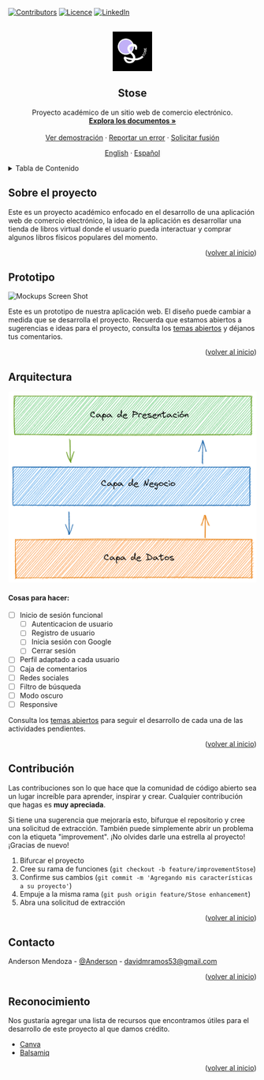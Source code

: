 <div id="top"></div>

<!-- PROJECT SHIELDS -->
[![Contributors][contributors-shield]][contributors-url]
[![Licence](https://img.shields.io/github/license/Ileriayo/markdown-badges?style=for-the-badge)](./LICENSE)
[![LinkedIn][linkedin-shield]][linkedin-url]



<!-- PROJECT LOGO -->
<br />
<div align="center">
  <a href="https://github.com/AnderMendoza/Stose">
    <img src="./assets/images_readme/logo/logoDark.png" alt="Logo" width="80" height="80">
  </a>

  <h2 align="center">Stose</h2>

  <p align="center">
    Proyecto académico de un sitio web de comercio electrónico.
    <br />
    <a href="https://github.com/AnderMendoza/Stose"><strong>Explora los documentos »</strong></a>
    <br />
    <br />
    <a href="https://github.com/AnderMendoza/Stose">Ver demostración</a>
    ·
    <a href="https://github.com/AnderMendoza/Stose/issues/new?assignees=&labels=feature&template=bug_report_es.md&title=">Reportar un error</a>
    ·
    <a href="https://github.com/AnderMendoza/Stose/issues/new?assignees=&labels=feature&template=feature_request_es.md&title=">Solicitar fusión</a>
  </p>
  <p align="center">
    <a href="/README.md">English</a>
    ·
    <a href="/READMEes.md">Español</a>
  </p>
</div>



<!-- TABLE OF CONTENTS -->
<details>
  <summary>Tabla de Contenido</summary>
  <ol>
    <li>
      <a href="#sobre-el-proyecto">Sobre el proyecto</a>
    </li>
    <li><a href="#prototipo">Prototipo</a></li>
    <li><a href="#arquitectura">Arquitectura</a></li>
    <li><a href="#contribución">Contribución</a></li>
    <li><a href="#contacto">Contacto</a></li>
    <li><a href="#reconocimiento">Reconocimiento</a></li>
  </ol>
</details>



<!-- ABOUT THE PROJECT -->
## Sobre el proyecto

Este es un proyecto académico enfocado en el desarrollo de una aplicación web de comercio electrónico, la idea de la aplicación es desarrollar una tienda de libros virtual donde el usuario pueda interactuar y comprar algunos libros físicos populares del momento.

<p align="right">(<a href="#top">volver al inicio</a>)</p>



<!-- MOCKUPS -->
## Prototipo

![Mockups Screen Shot][mockups-screenshot]

Este es un prototipo de nuestra aplicación web. El diseño puede cambiar a medida que se desarrolla el proyecto. Recuerda que estamos abiertos a sugerencias e ideas para el proyecto, consulta los [temas abiertos](https://github.com/AnderMendoza/Stose/issues) y déjanos tus comentarios.

<p align="right">(<a href="#top">volver al inicio</a>)</p>



<!-- ROADMAP -->
## Arquitectura

![Architech Name Screen Shot][architech-screenshot]

#### Cosas para hacer:

- [ ] Inicio de sesión funcional
    - [ ] Autenticacion de usuario
    - [ ] Registro de usuario
    - [ ] Inicia sesión con Google
    - [ ] Cerrar sesión
- [ ] Perfil adaptado a cada usuario
- [ ] Caja de comentarios
- [ ] Redes sociales
- [ ] Filtro de búsqueda
- [ ] Modo oscuro
- [ ] Responsive

Consulta los [temas abiertos](https://github.com/AnderMendoza/Stose/issues) para seguir el desarrollo de cada una de las actividades pendientes.

<p align="right">(<a href="#top">volver al inicio</a>)</p>



<!-- CONTRIBUTING -->
## Contribución

Las contribuciones son lo que hace que la comunidad de código abierto sea un lugar increíble para aprender, inspirar y crear. Cualquier contribución que hagas es **muy apreciada**.

Si tiene una sugerencia que mejoraría esto, bifurque el repositorio y cree una solicitud de extracción. También puede simplemente abrir un problema con la etiqueta "improvement". ¡No olvides darle una estrella al proyecto! ¡Gracias de nuevo!

1. Bifurcar el proyecto
2. Cree su rama de funciones (`git checkout -b feature/improvementStose`)
3. Confirme sus cambios (`git commit -m 'Agregando mis características a su proyecto'`)
4. Empuje a la misma rama (`git push origin feature/Stose enhancement`)
5. Abra una solicitud de extracción

<p align="right">(<a href="#top">volver al inicio</a>)</p>



<!-- CONTACT -->
## Contacto

Anderson Mendoza - [@Anderson](https://www.linkedin.com/in/anderson-mendoza-ramos-7551141b7/) - davidmramos53@gmail.com

<p align="right">(<a href="#top">volver al inicio</a>)</p>



<!-- ACKNOWLEDGMENTS -->
## Reconocimiento

Nos gustaría agregar una lista de recursos que encontramos útiles para el desarrollo de este proyecto al que damos crédito.

* [Canva](https://www.canva.com/)
* [Balsamiq](https://balsamiq.cloud/)

<p align="right">(<a href="#top">volver al inicio</a>)</p>

<!-- MARKDOWN LINKS & IMAGES -->
<!-- https://www.markdownguide.org/basic-syntax/#reference-style-links -->
[contributors-shield]: https://img.shields.io/badge/CONTRIBUIDORES-5-green?style=for-the-badge
[contributors-url]: https://github.com/AnderMendoza/Stose/graphs/contributors
[linkedin-shield]: https://img.shields.io/badge/-LinkedIn-black.svg?style=for-the-badge&logo=linkedin&colorB=555
[linkedin-url]: https://www.linkedin.com/in/anderson-mendoza-ramos-7551141b7/
[architech-screenshot]: assets/images_readme/architech/threeLevelArchitectureEs.png
[mockups-screenshot]: assets/images_readme/mockups/allMockups.png
